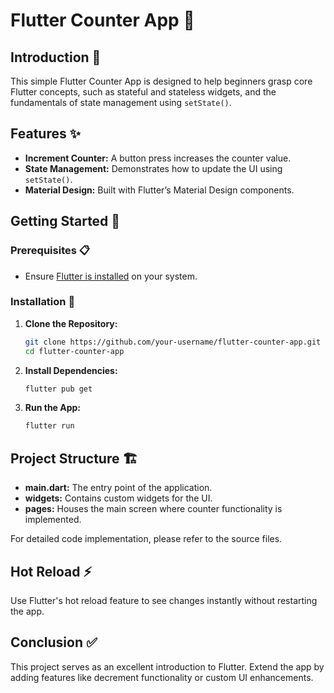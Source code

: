 # Flutter Counter App 🚀

## Introduction 📌
This simple Flutter Counter App is designed to help beginners grasp core Flutter concepts, such as stateful and stateless widgets, and the fundamentals of state management using `setState()`.

## Features ✨
- **Increment Counter:** A button press increases the counter value.
- **State Management:** Demonstrates how to update the UI using `setState()`.
- **Material Design:** Built with Flutter’s Material Design components.

## Getting Started 🚀

### Prerequisites 📋
- Ensure [Flutter is installed](https://flutter.dev/docs/get-started/install) on your system.

### Installation 🔧
1. **Clone the Repository:**
   ```bash
   git clone https://github.com/your-username/flutter-counter-app.git
   cd flutter-counter-app
   ```
2. **Install Dependencies:**
   ```bash
   flutter pub get
   ```
3. **Run the App:**
   ```bash
   flutter run
   ```

## Project Structure 🏗️
- **main.dart:** The entry point of the application.
- **widgets:** Contains custom widgets for the UI.
- **pages:** Houses the main screen where counter functionality is implemented.

For detailed code implementation, please refer to the source files.

## Hot Reload ⚡
Use Flutter's hot reload feature to see changes instantly without restarting the app.

## Conclusion ✅
This project serves as an excellent introduction to Flutter. Extend the app by adding features like decrement functionality or custom UI enhancements.
